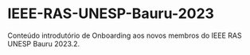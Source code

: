 # IEEE-RAS-UNESP-Bauru-2023
Conteúdo introdutório de Onboarding aos novos membros do IEEE RAS UNESP Bauru 2023.2.
